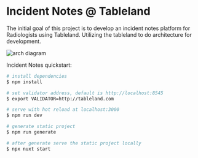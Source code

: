 # Incident Notes @ Tableland


The initial goal of this project is to develop an incident notes platform for Radiologists using Tableland. Utilizing the tableland to do architecture for development.

![arch diagram](https://github.com/tablelandnetwork/example-apps/blob/main/tableland-todo/utils/todos-arch-diagram.png?raw=true)







Incident Notes quickstart:

```bash
# install dependencies
$ npm install

# set validator address, default is http://localhost:8545
$ export VALIDATOR=http://tableland.com

# serve with hot reload at localhost:3000
$ npm run dev

# generate static project
$ npm run generate

# after generate serve the static project locally
$ npx nuxt start
```


